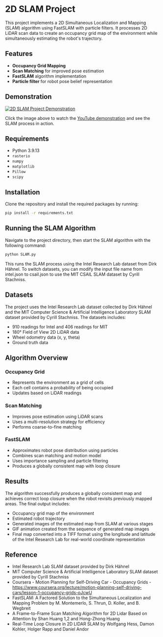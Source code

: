 # 2D SLAM Project

This project implements a 2D Simultaneous Localization and Mapping (SLAM) algorithm using FastSLAM with particle filters. It processes 2D LiDAR scan data to create an occupancy grid map of the environment while simultaneously estimating the robot's trajectory.

## Features
- **Occupancy Grid Mapping**
- **Scan Matching** for improved pose estimation
- **FastSLAM** algorithm implementation
- **Particle filter** for robot pose belief representation

## Demonstration

[![2D SLAM Project Demonstration](https://img.youtube.com/vi/0sZk_oPTLg8/maxresdefault.jpg)](https://youtu.be/0sZk_oPTLg8)

Click the image above to watch the [YouTube demonstration](https://youtu.be/0sZk_oPTLg8) and see the SLAM process in action.

## Requirements
- Python 3.9.13
- `rasterio`
- `numpy`
- `matplotlib`
- `Pillow`
- `scipy`

## Installation
Clone the repository and install the required packages by running:

```bash
pip install -r requirements.txt
```

## Running the SLAM Algorithm
Navigate to the project directory, then start the SLAM algorithm with the following command:
```bash
python SLAM.py
```

This runs the SLAM process using the Intel Research Lab dataset from Dirk Hähnel. 
To switch datasets, you can modify the input file name from intel.json to csail.json to use the MIT CSAIL SLAM dataset by Cyrill Stachniss.

## Datasets
The project uses the Intel Research Lab dataset collected by Dirk Hähnel and the MIT Computer Science & Artificial Intelligence Laboratory SLAM dataset provided by Cyrill Stachniss. The datasets includes:
- 910 readings for Intel and 406 readings for MIT
- 180° Field of View 2D LiDAR data
- Wheel odometry data (x, y, theta)
- Ground truth data

## Algorithm Overview

### Occupancy Grid
- Represents the environment as a grid of cells
- Each cell contains a probability of being occupied
- Updates based on LiDAR readings

### Scan Matching
- Improves pose estimation using LiDAR scans
- Uses a multi-resolution strategy for efficiency
- Performs coarse-to-fine matching

### FastSLAM
- Approximates robot pose distribution using particles
- Combines scan matching and motion model
- Uses importance sampling and particle filtering
- Produces a globally consistent map with loop closure

## Results
The algorithm successfully produces a globally consistent map and achieves correct loop closure when the robot revisits previously mapped areas. The final output includes:
- Occupancy grid map of the environment
- Estimated robot trajectory
- Generated images of the estimated map from SLAM at various stages
- GIF animation created from the sequence of generated map images
- Final map converted into a TIFF format using the longitude and latitude of the Intel Research Lab for real-world coordinate representation

## Reference
- Intel Research Lab SLAM dataset provided by Dirk Hähnel
- MIT Computer Science & Artificial Intelligence Laboratory SLAM dataset provided by Cyrill Stachniss
- Coursera - Motion Planning for Self-Driving Car - Occupancy Grids - https://www.coursera.org/lecture/motion-planning-self-driving-cars/lesson-1-occupancy-grids-oJcwU
- FastSLAM: A Factored Solution to the Simultaneous Localization and Mapping Problem by M. Montemerlo, S. Thrun, D. Koller, and B. Wegbreit
- A Frame-to-Frame Scan Matching Algorithm for 2D Lidar Based on Attention by Shan Huang 1,2 and Hong-Zhong Huang
- Real-Time Loop Closure in 2D LIDAR SLAM by Wolfgang Hess, Damon Kohler, Holger Rapp and Daniel Andor